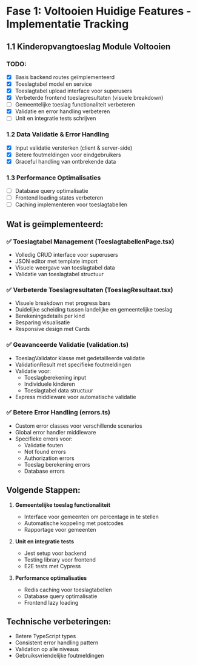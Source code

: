 # Fase 1: Voltooien Huidige Features - Implementatie Tracking

## 1.1 Kinderopvangtoeslag Module Voltooien

### TODO:
- [x] Basis backend routes geïmplementeerd
- [x] Toeslagtabel model en service
- [x] Toeslagtabel upload interface voor superusers
- [x] Verbeterde frontend toeslagresultaten (visuele breakdown)
- [ ] Gemeentelijke toeslag functionaliteit verbeteren
- [x] Validatie en error handling verbeteren
- [ ] Unit en integratie tests schrijven

### 1.2 Data Validatie & Error Handling
- [x] Input validatie versterken (client & server-side)
- [x] Betere foutmeldingen voor eindgebruikers
- [x] Graceful handling van ontbrekende data

### 1.3 Performance Optimalisaties
- [ ] Database query optimalisatie
- [ ] Frontend loading states verbeteren
- [ ] Caching implementeren voor toeslagtabellen

## Wat is geïmplementeerd:

### ✅ Toeslagtabel Management (ToeslagtabellenPage.tsx)
- Volledig CRUD interface voor superusers
- JSON editor met template import
- Visuele weergave van toeslagtabel data
- Validatie van toeslagtabel structuur

### ✅ Verbeterde Toeslagresultaten (ToeslagResultaat.tsx)
- Visuele breakdown met progress bars
- Duidelijke scheiding tussen landelijke en gemeentelijke toeslag
- Berekeningsdetails per kind
- Besparing visualisatie
- Responsive design met Cards

### ✅ Geavanceerde Validatie (validation.ts)
- ToeslagValidator klasse met gedetailleerde validatie
- ValidationResult met specifieke foutmeldingen
- Validatie voor:
  - Toeslagberekening input
  - Individuele kinderen
  - Toeslagtabel data structuur
- Express middleware voor automatische validatie

### ✅ Betere Error Handling (errors.ts)
- Custom error classes voor verschillende scenarios
- Global error handler middleware
- Specifieke errors voor:
  - Validatie fouten
  - Not found errors
  - Authorization errors
  - Toeslag berekening errors
  - Database errors

## Volgende Stappen:

1. **Gemeentelijke toeslag functionaliteit**
   - Interface voor gemeenten om percentage in te stellen
   - Automatische koppeling met postcodes
   - Rapportage voor gemeenten

2. **Unit en integratie tests**
   - Jest setup voor backend
   - Testing library voor frontend
   - E2E tests met Cypress

3. **Performance optimalisaties**
   - Redis caching voor toeslagtabellen
   - Database query optimalisatie
   - Frontend lazy loading

## Technische verbeteringen:
- Betere TypeScript types
- Consistent error handling pattern
- Validation op alle niveaus
- Gebruiksvriendelijke foutmeldingen